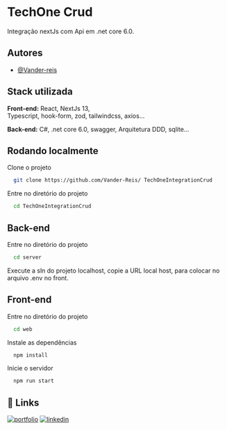 
# TechOne Crud

Integração nextJs com Api em .net core 6.0.
## Autores

- [@Vander-reis](https://www.github.com/Vander-reis)


## Stack utilizada

**Front-end:** React,
NextJs 13,  
Typescript,
hook-form,
zod,
tailwindcss,
axios...

**Back-end:**
C#,
.net core 6.0,
swagger,
Arquitetura DDD,
sqlite...



## Rodando localmente

Clone o projeto

```bash
  git clone https://github.com/Vander-Reis/ TechOneIntegrationCrud
```

Entre no diretório do projeto

```bash
  cd TechOneIntegrationCrud
```

## Back-end

Entre no diretório do projeto

```bash
  cd server
```

Execute a sln do projeto localhost, copie a URL local host, para colocar no arquivo .env no front.

## Front-end

Entre no diretório do projeto

```bash
  cd web
```

Instale as dependências

```bash
  npm install
```

Inicie o servidor

```bash
  npm run start
```


## 🔗 Links
[![portfolio](https://img.shields.io/badge/my_portfolio-000?style=for-the-badge&logo=ko-fi&logoColor=white)](https://portfolio-kappa-five-55.vercel.app/)
[![linkedin](https://img.shields.io/badge/linkedin-0A66C2?style=for-the-badge&logo=linkedin&logoColor=white)](https://www.linkedin.com/in/vander-reis-044163201/)

